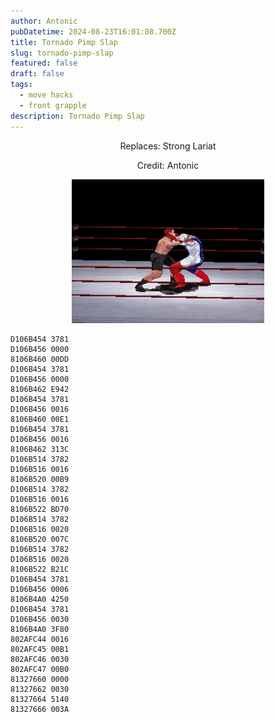 ```yaml
---
author: Antonic
pubDatetime: 2024-08-23T16:01:08.700Z
title: Tornado Pimp Slap
slug: tornado-pimp-slap
featured: false
draft: false
tags:
  - move hacks
  - front grapple
description: Tornado Pimp Slap
---
```

<center>
Replaces: Strong Lariat <p>
Credit: Antonic

![Tornado Pimp Slap](/src/assets/tornado-pimp-slap.gif)
</center>

```text
D106B454 3781
D106B456 0000
8106B460 00DD
D106B454 3781
D106B456 0000
8106B462 E942
D106B454 3781
D106B456 0016
8106B460 00E1
D106B454 3781
D106B456 0016
8106B462 313C
D106B514 3782
D106B516 0016
8106B520 00B9
D106B514 3782
D106B516 0016
8106B522 BD70
D106B514 3782
D106B516 0020
8106B520 007C
D106B514 3782
D106B516 0020
8106B522 B21C
D106B454 3781
D106B456 0006
8106B4A0 4250
D106B454 3781
D106B456 0030
8106B4A0 3F80
802AFC44 0016
802AFC45 00B1
802AFC46 0030
802AFC47 00B0
81327660 0000
81327662 0030
81327664 5140
81327666 003A
```
